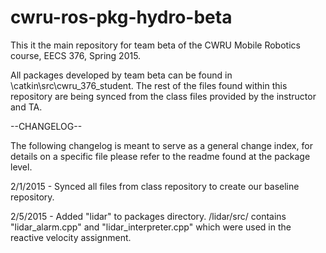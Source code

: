 # cwru-ros-pkg-hydro-beta

This it the main repository for team beta of the CWRU Mobile Robotics course, EECS 376, Spring 2015.

All packages developed by team beta can be found in \catkin\src\cwru_376_student.
The rest of the files found within this repository are being synced from the class files provided by the instructor and TA.

--CHANGELOG--

The following changelog is meant to serve as a general change index,
for details on a specific file please refer to the readme found at the package level.

2/1/2015 - Synced all files from class repository to create our baseline repository.

2/5/2015 - Added "lidar" to packages directory. /lidar/src/ contains "lidar_alarm.cpp" and "lidar_interpreter.cpp" which were used in the reactive velocity assignment.
